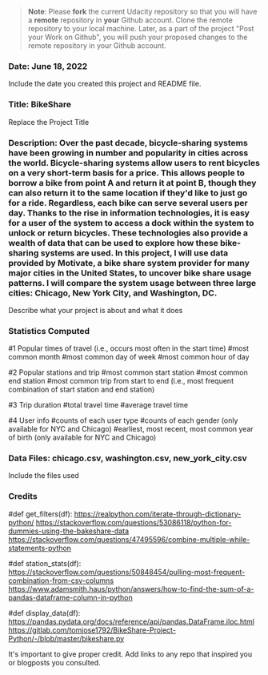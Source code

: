 >**Note**: Please **fork** the current Udacity repository so that you will have a **remote** repository in **your** Github account. Clone the remote repository to your local machine. Later, as a part of the project "Post your Work on Github", you will push your proposed changes to the remote repository in your Github account.

### Date: June 18, 2022
Include the date you created this project and README file.

### Title: BikeShare
Replace the Project Title

### Description: Over the past decade, bicycle-sharing systems have been growing in number and popularity in cities across the world. Bicycle-sharing systems allow users to rent bicycles on a very short-term basis for a price. This allows people to borrow a bike from point A and return it at point B, though they can also return it to the same location if they'd like to just go for a ride. Regardless, each bike can serve several users per day. Thanks to the rise in information technologies, it is easy for a user of the system to access a dock within the system to unlock or return bicycles. These technologies also provide a wealth of data that can be used to explore how these bike-sharing systems are used. In this project, I will use data provided by Motivate, a bike share system provider for many major cities in the United States, to uncover bike share usage patterns. I will compare the system usage between three large cities: Chicago, New York City, and Washington, DC.
Describe what your project is about and what it does

### Statistics Computed
#1 Popular times of travel (i.e., occurs most often in the start time)
#most common month
#most common day of week
#most common hour of day

#2 Popular stations and trip
#most common start station
#most common end station
#most common trip from start to end (i.e., most frequent combination of start station and end station)

#3 Trip duration
#total travel time
#average travel time

#4 User info
#counts of each user type
#counts of each gender (only available for NYC and Chicago)
#earliest, most recent, most common year of birth (only available for NYC and Chicago)


### Data Files: chicago.csv, washington.csv, new_york_city.csv
Include the files used

### Credits

#def get_filters(df):
https://realpython.com/iterate-through-dictionary-python/
https://stackoverflow.com/questions/53086118/python-for-dummies-using-the-bakeshare-data
https://stackoverflow.com/questions/47495596/combine-multiple-while-statements-python

#def station_stats(df):
https://stackoverflow.com/questions/50848454/pulling-most-frequent-combination-from-csv-columns
https://www.adamsmith.haus/python/answers/how-to-find-the-sum-of-a-pandas-dataframe-column-in-python

#def display_data(df):
https://pandas.pydata.org/docs/reference/api/pandas.DataFrame.iloc.html
https://gitlab.com/tomjose1792/BikeShare-Project-Python/-/blob/master/bikeshare.py

It's important to give proper credit. Add links to any repo that inspired you or blogposts you consulted.
